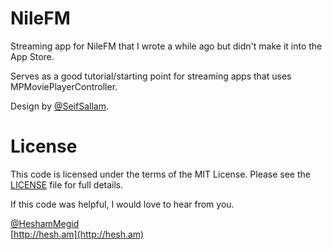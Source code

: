 NileFM
======

Streaming app for NileFM that I wrote a while ago but didn't make it into the App Store.

Serves as a good tutorial/starting point for streaming apps that uses MPMoviePlayerController.

Design by [@SeifSallam](http://twitter.com/SeifSallam).

# License

This code is licensed under the terms of the MIT License. Please see the [LICENSE](LICENSE.md) file for full details.

If this code was helpful, I would love to hear from you.

[@HeshamMegid](http://twitter.com/HeshamMegid)   
[http://hesh.am](http://hesh.am)

